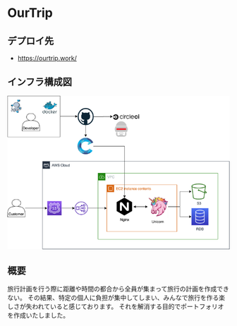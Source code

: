 # OurTrip

## デプロイ先

- https://ourtrip.work/

## インフラ構成図

![インフラ構成図](./doc/architecture.png 'インフラ構成図')

## 概要

旅行計画を行う際に距離や時間の都合から全員が集まって旅行の計画を作成できない。
その結果、特定の個人に負担が集中してしまい、みんなで旅行を作る楽しさが失われていると感じております。
それを解消する目的でポートフォリオを作成いたしました。

